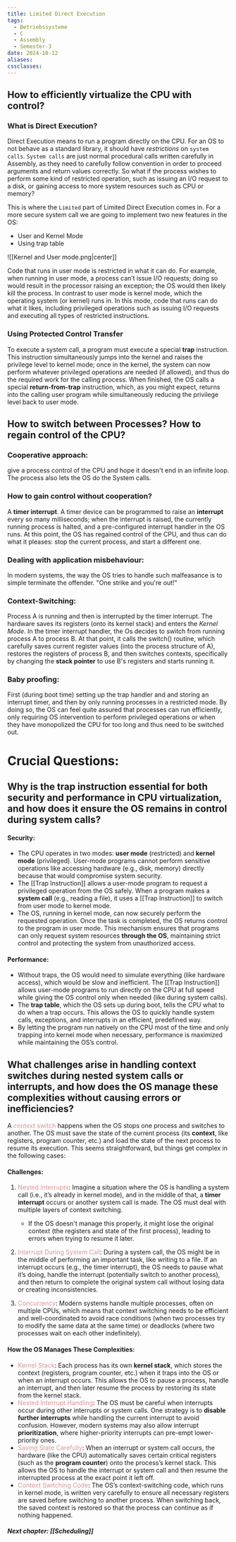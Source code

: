 ```yaml
---
title: Limited Direct Execution
tags:
  - Betriebssysteme
  - C
  - Assembly
  - Semester-3
date: 2024-10-12
aliases: 
cssclasses:
---
```

## How to efficiently virtualize the CPU with control?
### What is Direct Execution?
Direct Execution means to run a program directly on the CPU. For an OS to not behave as a standard library, it should have *restrictions* on `system calls`.
`System calls` are just normal procedural calls written carefully in Assembly, as they need to carefully follow convention in order to proceed arguments and return values correctly. So what if the process wishes to perform some kind of restricted operation, such as issuing an I/O request to a disk, or gaining access to more system resources such as CPU or memory?

This is where the `Limited` part of Limited Direct Execution comes in. For a more secure system call we are going to implement two new features in the OS:
- User and Kernel Mode
- Using trap table


![[Kernel and User mode.png|center]]

Code that runs in user mode is restricted in what it can do. For example, when running in user mode, a process can’t issue I/O requests; doing so would result in the processor raising an exception; the OS would then likely kill the process. In contrast to user mode is kernel mode, which the operating system (or kernel) runs in. In this mode, code that runs can do what it likes, including privileged operations such as issuing I/O requests and executing all types of restricted instructions.

### Using Protected Control Transfer
To execute a system call, a program must execute a special **trap** instruction. This instruction simultaneously jumps into the kernel and raises the privilege level to kernel mode; once in the kernel, the system can now perform whatever privileged operations are needed (if allowed), and thus do the required work for the calling process. When finished, the OS calls a special **return-from-trap** instruction, which, as you might expect, returns into the calling user program while simultaneously reducing the privilege level back to user mode.

## How to switch between Processes? How to regain control of the CPU?
### Cooperative approach:
give a process control of the CPU and hope it doesn't end in an infinite loop. The process also lets the OS do the System calls.
### How to gain control without cooperation?
A **timer interrupt**. A timer device can be programmed to raise an **interrupt** every so many milliseconds; when the interrupt is raised, the currently running process is halted, and a pre-configured interrupt handler in the OS runs. At this point, the OS has regained control of the CPU, and thus can do what it pleases: stop the current process, and start a different one.
### Dealing with application misbehaviour:
In modern systems, the way the OS tries to handle such malfeasance is to simple terminate the offender. "One strike and you're out!"

### Context-Switching:
Process A is running and then is interrupted by the timer interrupt. The hardware saves its registers (onto its kernel stack) and enters the *Kernel Mode*. In the timer interrupt handler, the Os decides to switch from running process A to process B. At that point, it calls the switch() routine, which carefully saves current register values (into the process structure of A), restores the registers of process B, and then switches contexts, specifically by changing the **stack pointer** to use B's registers and starts running it.

### Baby proofing:
First (during boot time) setting up the trap handler and and storing an interrupt timer, and then by only running processes in a restricted mode. By doing so, the OS can feel quite assured that processes can run efficiently, only requiring OS intervention to perform privileged operations or when they have monopolized the CPU for too long and thus need to be switched out.


# Crucial Questions:

## Why is the trap instruction essential for both security and performance in CPU virtualization, and how does it ensure the OS remains in control during system calls?

#### **Security**:

- The CPU operates in two modes: **user mode** (restricted) and **kernel mode** (privileged). User-mode programs cannot perform sensitive operations like accessing hardware (e.g., disk, memory) directly because that would compromise system security.
- The [[Trap Instruction]] allows a user-mode program to request a privileged operation from the OS safely. When a program makes a **system call** (e.g., reading a file), it uses a [[Trap Instruction]] to switch from user mode to kernel mode.
- The OS, running in kernel mode, can now securely perform the requested operation. Once the task is completed, the OS returns control to the program in user mode. This mechanism ensures that programs can only request system resources **through the OS**, maintaining strict control and protecting the system from unauthorized access.
#### **Performance**:

- Without traps, the OS would need to simulate everything (like hardware access), which would be slow and inefficient. The [[Trap Instruction]] allows user-mode programs to run directly on the CPU at full speed while giving the OS control only when needed (like during system calls).
- The **trap table**, which the OS sets up during boot, tells the CPU what to do when a trap occurs. This allows the OS to quickly handle system calls, exceptions, and interrupts in an efficient, predefined way.
- By letting the program run natively on the CPU most of the time and only trapping into kernel mode when necessary, performance is maximized while maintaining the OS’s control.

## What challenges arise in handling context switches during nested system calls or interrupts, and how does the OS manage these complexities without causing errors or inefficiencies?

A <font color="#d99694">context switch</font> happens when the OS stops one process and switches to another. The OS must save the state of the current process (its **context**, like registers, program counter, etc.) and load the state of the next process to resume its execution. This seems straightforward, but things get complex in the following cases:

#### **Challenges**:

1. <font color="#d99694">Nested Interrupts</font>: Imagine a situation where the OS is handling a system call (i.e., it’s already in kernel mode), and in the middle of that, a **timer interrupt** occurs or another system call is made. The OS must deal with multiple layers of context switching.
    
    - If the OS doesn't manage this properly, it might lose the original context (the registers and state of the first process), leading to errors when trying to resume it later.
2. <font color="#d99694">Interrupt During System Call</font>: During a system call, the OS might be in the middle of performing an important task, like writing to a file. If an interrupt occurs (e.g., the timer interrupt), the OS needs to pause what it’s doing, handle the interrupt (potentially switch to another process), and then return to complete the original system call without losing data or creating inconsistencies.
    
3. <font color="#d99694">Concurrency</font>: Modern systems handle multiple processes, often on multiple CPUs, which means that context switching needs to be efficient and well-coordinated to avoid race conditions (when two processes try to modify the same data at the same time) or deadlocks (where two processes wait on each other indefinitely).
    

#### **How the OS Manages These Complexities**:

- <font color="#d99694">Kernel Stack</font>: Each process has its own **kernel stack**, which stores the context (registers, program counter, etc.) when it traps into the OS or when an interrupt occurs. This allows the OS to pause a process, handle an interrupt, and then later resume the process by restoring its state from the kernel stack.
- <font color="#d99694">Nested Interrupt Handling</font>: The OS must be careful when interrupts occur during other interrupts or system calls. One strategy is to **disable further interrupts** while handling the current interrupt to avoid confusion. However, modern systems may also allow interrupt **prioritization**, where higher-priority interrupts can pre-empt lower-priority ones.
- <font color="#d99694">Saving State Carefully</font>: When an interrupt or system call occurs, the hardware (like the CPU) automatically saves certain critical registers (such as the **program counter**) onto the process’s kernel stack. This allows the OS to handle the interrupt or system call and then resume the interrupted process at the exact point it left off.
- <font color="#d99694">Context Switching Code</font>: The OS’s context-switching code, which runs in kernel mode, is written very carefully to ensure all necessary registers are saved before switching to another process. When switching back, the saved context is restored so that the process can continue as if nothing happened.


##### Next chapter: [[Scheduling]]